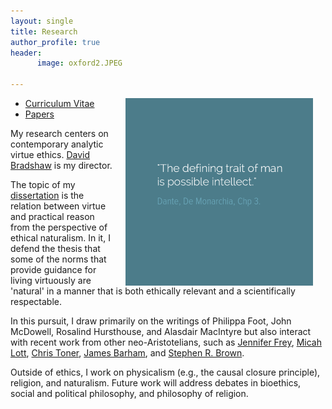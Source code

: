 ```yaml
---
layout: single
title: Research
author_profile: true
header:
      image: oxford2.JPEG

--- 
```


<img src="/images/possibleintellect.png" alt="dante-intellect" align="right" hspace="20" height="300" width="300">

* [Curriculum Vitae](/cv)
* [Papers](https://uky.academia.edu/KeithBuhler)

My research centers on contemporary analytic virtue ethics. [David Bradshaw](https://philosophy.as.uky.edu/users/dbradsh) is my director. 

The topic of my [dissertation](/phd) is the relation between virtue and practical reason from the perspective of ethical naturalism. In it, I defend the thesis that some of the norms that provide guidance for living virtuously are 'natural' in a manner that is both ethically relevant and a scientifically respectable. 

In this pursuit, I draw primarily on the writings of Philippa Foot, John McDowell, Rosalind Hursthouse, and Alasdair MacIntyre but also interact with recent work from other neo-Aristotelians, such as [Jennifer Frey](https://jennfrey.wordpress.com/), [Micah Lott](http://www.bc.edu/schools/cas/philosophy/faculty/lott.html), [Chris Toner](https://www.stthomas.edu/philosophy/faculty/christopher-h-toner.html), [James Barham](http://www.isnature.org/Bios/Barham.htm), and [Stephen R. Brown](http://old.briarcliff.edu/departments/theology/theo_new/brown.aspx). 

Outside of ethics, I work on physicalism (e.g., the causal closure principle), religion, and naturalism. Future work will address debates in bioethics, social and political philosophy, and philosophy of religion. 